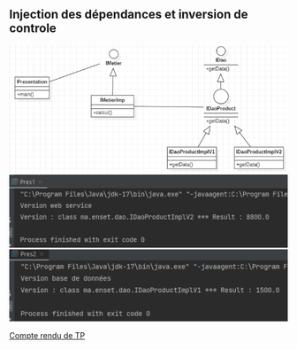 <h2>Injection des dépendances et inversion de controle</h2>
<div><img src="images/1.png"/></div>
<div><img src="images/2.png"/></div>
<div><img src="images/3.png"/></div>
<p><a href="TP_1_JAVA_JEE.pdf">Compte rendu de TP</a></p>